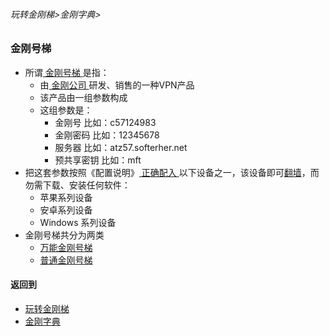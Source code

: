 ###### 玩转金刚梯>金刚字典>

### 金刚号梯

- 所谓[ 金刚号梯 ]()是指：
  - 由[ 金刚公司 ]()研发、销售的一种VPN产品
  - 该产品由一组参数构成
  - 这组参数是：
    - 金刚号     比如：c57124983
    - 金刚密码   比如：12345678
    - 服务器     比如：atz57.softerher.net
    - 预共享密钥  比如：mft
- 把这套参数按照《配置说明》[ 正确配入 ]()以下设备之一，该设备即可[翻墙]()，而勿需下载、安装任何软件：
  - 苹果系列设备
  - 安卓系列设备
  - Windows 系列设备
- 金刚号梯共分为两类
  - [ 万能金刚号梯 ]()
  - [ 普通金刚号梯 ]()


#### 返回到
- [玩转金刚梯](https://github.com/a2zitpro/web/blob/master/LadderFree/main.md)
- [金刚字典](https://github.com/a2zitpro/web/blob/master/LadderFree/kkDictionary/kkDictionary.md)


